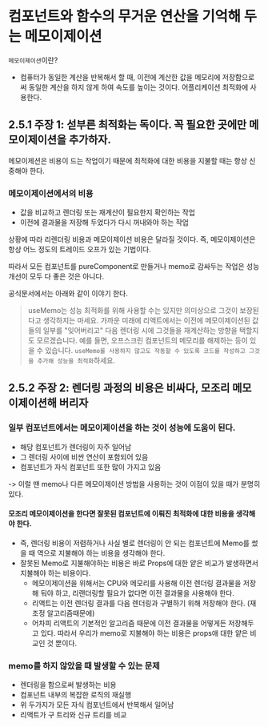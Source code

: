 # 컴포넌트와 함수의 무거운 연산을 기억해 두는 메모이제이션

`메모이제이션`이란?

- 컴퓨터가 동일한 계산을 반복해서 할 때, 이전에 계산한 값을 메모리에 저장함으로써 동일한 계산을 하지 않게 하여 속도를 높이는 것이다. 어플리케이션 최적화에 사용한다.

## 2.5.1 주장 1: 섣부른 최적화는 독이다. 꼭 필요한 곳에만 메모이제이션을 추가하자.

메모이제션은 비용이 드는 작업이기 때문에 최적화에 대한 비용을 지불할 때는 항상 신중해야 한다.

### 메모이제이션에서의 비용

- 값을 비교하고 렌더링 또는 재계산이 필요한지 확인하는 작업
- 이전에 결과물을 저장해 두었다가 다시 꺼내와야 하는 작업

상황에 따라 리렌더링 비용과 메모이제이션 비용은 달라질 것이다.
즉, 메모이제이션은 항상 어느 정도의 트레이드 오프가 있는 기법이다.

따라서 모든 컴포넌트를 pureComponent로 만들거나 memo로 감싸두는 작업은 성능개선이 모두 다 좋은 것은 아니다.

공식문서에서는 아래와 같이 이야기 한다.

> useMemo는 성능 최적화를 위해 사용할 수는 있지만 의미상으로 그것이 보장된다고 생각하지는 마세요. 가까운 미래에 리액트에서는 이전에 메모이제이션된 값들의 일부를 "잊어버리고" 다음 렌더링 시에 그것들을 재계산하는 방향을 택할지도 모르겠습니다. 예를 들면, 오프스크린 컴포넌트의 메모리를 해제하는 등이 있을 수 있습니다. `useMemo를 사용하지 않고도 작동할 수 있도록 코드를 작성하고 그것을 추가해 성능을 최적화`하세요.

## 2.5.2 주장 2: 렌더링 과정의 비용은 비싸다, 모조리 메모이제이션해 버리자

### 일부 컴포넌트에서는 메모이제이션을 하는 것이 성능에 도움이 된다.

- 해당 컴포넌트가 렌더링이 자주 일어남
- 그 렌더링 사이에 비싼 연산이 포함되어 있음
- 컴포넌트가 자식 컴포넌트 또한 많이 가지고 있음

-> 이럴 땐 memo나 다른 메모이제이션 방법을 사용하는 것이 이점이 있을 때가 분명히 있다.

#### 모조리 메모이제이션을 한다면 잘못된 컴포넌트에 이뤄진 최적화에 대한 비용을 생각해야 한다.

- 즉, 렌더링 비용이 저렴하거나 사실 별로 렌더링이 안 되는 컴포넌트에 Memo를 썼을 때 역으로 지불해야 하는 비용을 생각해야 한다.
- 잘못된 Memo로 지불해야하는 비용은 바로 Props에 대한 얕은 비교가 발생하면서 지불해야 하는 비용이다.
  - 메모이제이션을 위해서는 CPU와 메모리를 사용해 이전 렌더링 결과물을 저장해 둬야 하고, 리랜더링할 필요가 없다면 이전 결과물을 사용해야 한다.
  - 리액트는 이전 렌더링 결과를 다음 렌더링과 구별하기 위해 저장해야 한다. (재조정 알고리즘때문에)
  - 어차피 리액트의 기본적인 알고리즘 때문에 이전 결과물을 어떻게든 저장해두고 있다. 따라서 우리가 memo로 지불해야 하는 비용은 props애 대한 얕은 비교인 것 뿐이다.

### memo를 하지 않았을 때 발생할 수 있는 문제

- 렌더링을 함으로써 발생하는 비용
- 컴포넌트 내부의 복잡한 로직의 재실행
- 위 두가지가 모든 자식 컴포넌트에서 반복해서 일어남
- 리액트가 구 트리와 신규 트리를 비교
